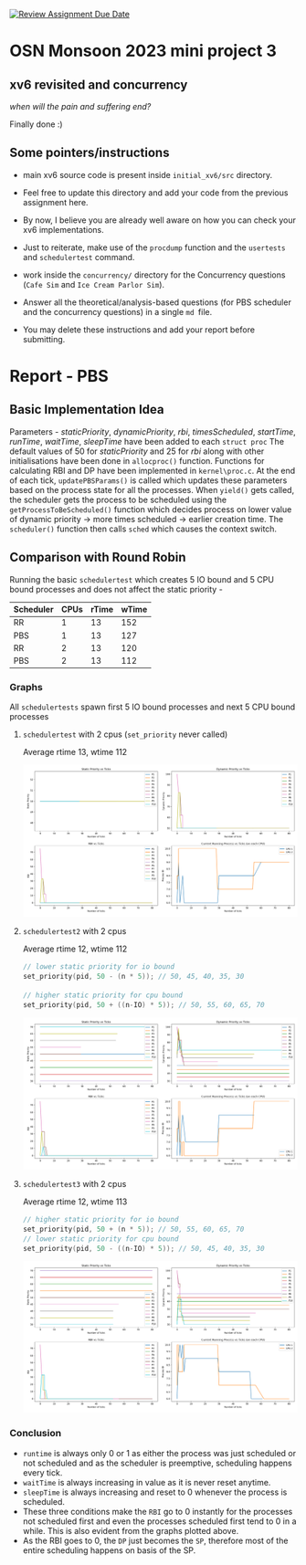[![Review Assignment Due Date](https://classroom.github.com/assets/deadline-readme-button-24ddc0f5d75046c5622901739e7c5dd533143b0c8e959d652212380cedb1ea36.svg)](https://classroom.github.com/a/JH3nieSp)
# OSN Monsoon 2023 mini project 3
## xv6 revisited and concurrency

*when will the pain and suffering end?* 

Finally done :)

## Some pointers/instructions
- main xv6 source code is present inside `initial_xv6/src` directory.
- Feel free to update this directory and add your code from the previous assignment here.
- By now, I believe you are already well aware on how you can check your xv6 implementations. 
- Just to reiterate, make use of the `procdump` function and the `usertests` and `schedulertest` command.
- work inside the `concurrency/` directory for the Concurrency questions (`Cafe Sim` and `Ice Cream Parlor Sim`).

- Answer all the theoretical/analysis-based questions (for PBS scheduler and the concurrency questions) in a single `md `file.
- You may delete these instructions and add your report before submitting. 

# Report - PBS

## Basic Implementation Idea

Parameters - *staticPriority*, *dynamicPriority*, *rbi*,  *timesScheduled*, *startTime*, *runTime*, *waitTime*, *sleepTime* have been added to each `struct proc` The default values of 50 for *staticPriority* and 25 for *rbi* along with other initialisations have been done in `allocproc()` function. Functions for calculating RBI and DP have been implemented in `kernel\proc.c`. At the end of each tick, `updatePBSParams()` is called which updates these parameters based on the process state for all the processes. When `yield()` gets called, the scheduler gets the process to be scheduled using the `getProcessToBeScheduled()` function which decides process on lower value of dynamic priority → more times scheduled → earlier creation time. The `scheduler()` function then calls `sched` which causes the context switch.

## Comparison with Round Robin

Running the basic `schedulertest` which creates 5 IO bound and 5 CPU bound processes and does not affect the static priority - 

| Scheduler | CPUs | rTime | wTime |
| --- | --- | --- | --- |
| RR | 1 | 13 | 152 |
| PBS | 1 | 13 | 127 |
| RR | 2 | 13 | 120 |
| PBS  | 2 | 13 | 112 |

### Graphs

All `schedulertests` spawn first 5 IO bound processes and next 5 CPU bound processes

1. `schedulertest` with 2 cpus (`set_priority` never called)
    
    Average rtime 13, wtime 112
    
    ![pbs1_2.png](./initial-xv6/pbsAnalysis/results/pbs1_2.png)
    
2. `schedulertest2` with 2 cpus 
    
    Average rtime 12, wtime 112
    
    ```c
    // lower static priority for io bound
    set_priority(pid, 50 - (n * 5)); // 50, 45, 40, 35, 30
    
    // higher static priority for cpu bound
    set_priority(pid, 50 + ((n-IO) * 5)); // 50, 55, 60, 65, 70
    ```
    
    ![pbs2_2.png](./initial-xv6/pbsAnalysis/results/pbs2_2.png)
    
3. `schedulertest3` with 2 cpus 
    
    Average rtime 12, wtime 113
    
    ```c
    // higher static priority for io bound
    set_priority(pid, 50 + (n * 5)); // 50, 55, 60, 65, 70
    // lower static priority for cpu bound
    set_priority(pid, 50 - ((n-IO) * 5)); // 50, 45, 40, 35, 30
    ```
    
    ![pbs3_2.png](./initial-xv6/pbsAnalysis/results/pbs3_2.png)
    

### Conclusion

- `runtime` is always only 0 or 1 as either the process was just scheduled or not scheduled and as the scheduler is preemptive, scheduling happens every tick.
- `waitTime` is always increasing in value as it is never reset anytime.
- `sleepTime` is always increasing and reset to 0 whenever the process is scheduled.
- These three conditions make the `RBI` go to 0 instantly for the processes not scheduled first and even the processes scheduled first tend to 0 in a while. This is also evident from the graphs plotted above.
- As the RBI goes to 0, the `DP` just becomes the `SP`, therefore most of the entire scheduling happens on basis of the SP.

